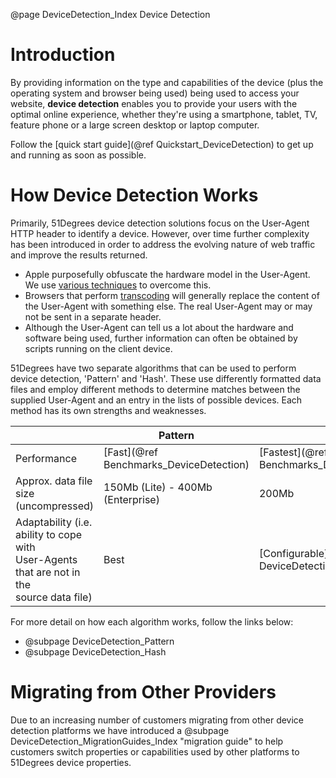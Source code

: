 @page DeviceDetection_Index Device Detection

# Introduction

By providing information on the type and capabilities of the device (plus the operating system and browser being used) being used to access your website, **device detection** enables you to provide your users with the optimal online experience, whether they're using a smartphone, tablet, TV, feature phone or a large screen desktop or laptop computer. 


Follow the [quick start guide](@ref Quickstart_DeviceDetection) to get up and running as soon as possible.

# How Device Detection Works

Primarily, 51Degrees device detection solutions focus on the User-Agent HTTP header to identify a device. However, over time
further complexity has been introduced in order to address the evolving nature of web traffic and improve the results returned.

* Apple purposefully obfuscate the hardware model in the User-Agent. We use 
[various techniques](https://51degrees.com/blog/multi-stage-approach-to-apple-ios-device-detection) to overcome this. 
* Browsers that perform [transcoding](@https://en.wikipedia.org/wiki/Mobile_browser#Mobile_HTML_transcoders) will 
generally replace the content of the User-Agent with something else. The real User-Agent may or may not be sent 
in a separate header.
* Although the User-Agent can tell us a lot about the hardware and software being used, further information can often
be obtained by scripts running on the client device.

51Degrees have two separate algorithms that can be used to perform device detection, 'Pattern' and 'Hash'. 
These use differently formatted data files and employ different methods to determine matches between the supplied 
User-Agent and an entry in the lists of possible devices. Each method has its own strengths and weaknesses.

|| Pattern | Hash |
|---|---|---|
|Performance|[Fast](@ref Benchmarks_DeviceDetection)|[Fastest](@ref Benchmarks_DeviceDetection)|
|Approx. data file size (uncompressed)| 150Mb (Lite) - 400Mb (Enterprise)| 200Mb |
|Adaptability (i.e. ability to cope with<br>User-Agents that are not in the<br>source data file)|Best|[Configurable](@ref DeviceDetection_Hash_PredictivePower)|

For more detail on how each algorithm works, follow the links below:

- @subpage DeviceDetection_Pattern
- @subpage DeviceDetection_Hash

# Migrating from Other Providers

Due to an increasing number of customers migrating from other device detection platforms we 
have introduced a @subpage DeviceDetection_MigrationGuides_Index "migration guide" to help customers 
switch properties or capabilities used by other platforms to 51Degrees device properties. 

